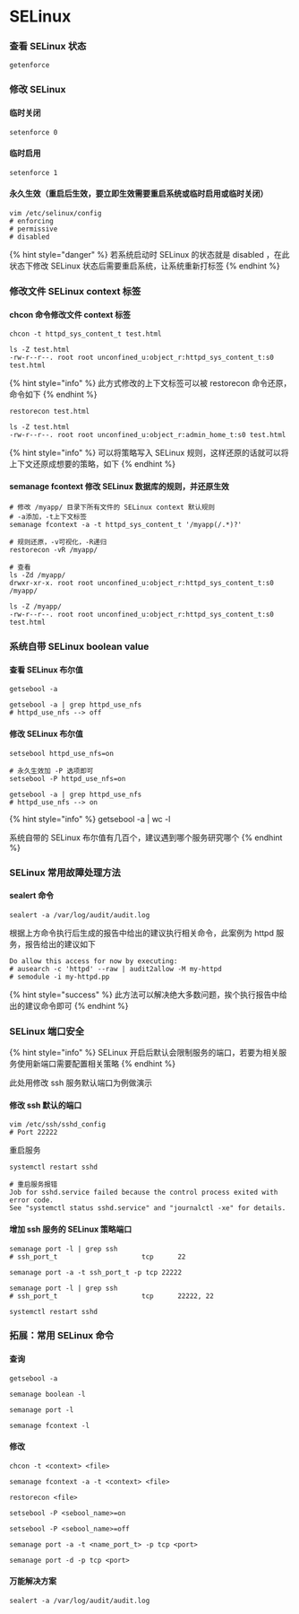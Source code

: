 # SELinux

### 查看 SELinux 状态

```shell
getenforce
```

###

### 修改 SELinux

#### 临时关闭

```
setenforce 0
```

#### 临时启用

```
setenforce 1
```

#### 永久生效（重启后生效，要立即生效需要重启系统或临时启用或临时关闭）

```shell
vim /etc/selinux/config
# enforcing
# permissive
# disabled
```

{% hint style="danger" %}
若系统启动时 SELinux 的状态就是 disabled ，在此状态下修改 SELinux 状态后需要重启系统，让系统重新打标签
{% endhint %}



### 修改文件 SELinux context 标签

#### chcon 命令修改文件 context 标签

```
chcon -t httpd_sys_content_t test.html
```

```
ls -Z test.html
-rw-r--r--. root root unconfined_u:object_r:httpd_sys_content_t:s0 test.html
```

{% hint style="info" %}
此方式修改的上下文标签可以被 restorecon 命令还原，命令如下
{% endhint %}

```
restorecon test.html
```

```
ls -Z test.html
-rw-r--r--. root root unconfined_u:object_r:admin_home_t:s0 test.html
```

{% hint style="info" %}
可以将策略写入 SELinux 规则，这样还原的话就可以将上下文还原成想要的策略，如下
{% endhint %}

#### semanage fcontext 修改 SELinux 数据库的规则，并还原生效

```
# 修改 /myapp/ 目录下所有文件的 SELinux context 默认规则
# -a添加，-t上下文标签
semanage fcontext -a -t httpd_sys_content_t '/myapp(/.*)?'
```

```
# 规则还原，-v可视化，-R递归
restorecon -vR /myapp/
```

```
# 查看
ls -Zd /myapp/
drwxr-xr-x. root root unconfined_u:object_r:httpd_sys_content_t:s0 /myapp/

ls -Z /myapp/
-rw-r--r--. root root unconfined_u:object_r:httpd_sys_content_t:s0 test.html
```



### 系统自带 SELinux boolean value

#### 查看 SELinux 布尔值

```
getsebool -a

getsebool -a | grep httpd_use_nfs
# httpd_use_nfs --> off
```

#### 修改 SELinux 布尔值

```
setsebool httpd_use_nfs=on
```

```
# 永久生效加 -P 选项即可
setsebool -P httpd_use_nfs=on
```

```
getsebool -a | grep httpd_use_nfs
# httpd_use_nfs --> on
```

{% hint style="info" %}
getsebool -a | wc -l

系统自带的 SELinux 布尔值有几百个，建议遇到哪个服务研究哪个
{% endhint %}



### SELinux 常用故障处理方法

#### sealert 命令

```
sealert -a /var/log/audit/audit.log
```

根据上方命令执行后生成的报告中给出的建议执行相关命令，此案例为 httpd 服务，报告给出的建议如下

```
Do allow this access for now by executing:
# ausearch -c 'httpd' --raw | audit2allow -M my-httpd
# semodule -i my-httpd.pp
```

{% hint style="success" %}
此方法可以解决绝大多数问题，挨个执行报告中给出的建议命令即可
{% endhint %}



### SELinux 端口安全

{% hint style="info" %}
SELinux 开启后默认会限制服务的端口，若要为相关服务使用新端口需要配置相关策略
{% endhint %}

此处用修改 ssh 服务默认端口为例做演示

#### 修改  ssh 默认的端口

```
vim /etc/ssh/sshd_config
# Port 22222
```

重启服务

```
systemctl restart sshd

# 重启服务报错
Job for sshd.service failed because the control process exited with error code.
See "systemctl status sshd.service" and "journalctl -xe" for details.
```

#### 增加 ssh 服务的 SELinux 策略端口

```
semanage port -l | grep ssh
# ssh_port_t                     tcp      22
```

```
semanage port -a -t ssh_port_t -p tcp 22222
```

```
semanage port -l | grep ssh
# ssh_port_t                     tcp      22222, 22
```

```
systemctl restart sshd
```



### 拓展：常用 SELinux 命令

#### 查询

```
getsebool -a

semanage boolean -l
```

```
semanage port -l
```

```
semanage fcontext -l
```

#### 修改

```
chcon -t <context> <file>
```

```
semanage fcontext -a -t <context> <file>
```

```
restorecon <file>
```

```
setsebool -P <sebool_name>=on

setsebool -P <sebool_name>=off
```

```
semanage port -a -t <name_port_t> -p tcp <port>

semanage port -d -p tcp <port>
```

#### 万能解决方案

```
sealert -a /var/log/audit/audit.log
```
